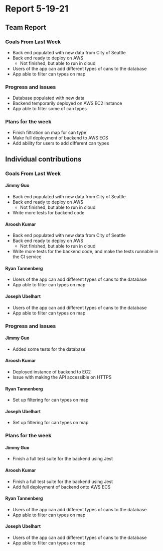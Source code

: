 # Report 5-19-21

## Team Report

### Goals From Last Week

- Back end populated with new data from City of Seattle
- Back end ready to deploy on AWS
    - Not finished, but able to run in cloud
- Users of the app can add different types of cans to the database
- App able to filter can types on map

### Progress and issues
- Database populated with new data
- Backend temporarily deployed on AWS EC2 instance
- App able to filter some of can types

### Plans for the week
- Finish filtration on map for can type
- Make full deployment of backend to AWS ECS
- Add ability for users to add different can types

## Individual contributions

### Goals From Last Week
#### Jimmy Guo
- Back end populated with new data from City of Seattle
- Back end ready to deploy on AWS
    - Not finished, but able to run in cloud
- Write more tests for backend code

#### Aroosh Kumar
- Back end populated with new data from City of Seattle
- Back end ready to deploy on AWS
    - Not finished, but able to run in cloud
- Write more tests for the backend code, and make the tests runnable in the CI service

#### Ryan Tannenberg
- Users of the app can add different types of cans to the database
- App able to filter can types on map

#### Joseph Ubelhart
- Users of the app can add different types of cans to the database
- App able to filter can types on map

### Progress and issues

#### Jimmy Guo
- Added some tests for the database

#### Aroosh Kumar
- Deployed instance of backend to EC2
- Issue with making the API accessible on HTTPS

#### Ryan Tannenberg
- Set up filtering for can types on map

#### Joseph Ubelhart
- Set up filtering for can types on map

### Plans for the week

#### Jimmy Guo
- Finish a full test suite for the backend using Jest

#### Aroosh Kumar
- Finish a full test suite for the backend using Jest
- Add full deployment of backend onto AWS ECS

#### Ryan Tannenberg
- Users of the app can add different types of cans to the database
- App able to filter can types on map

#### Joseph Ubelhart
- Users of the app can add different types of cans to the database
- App able to filter can types on map
